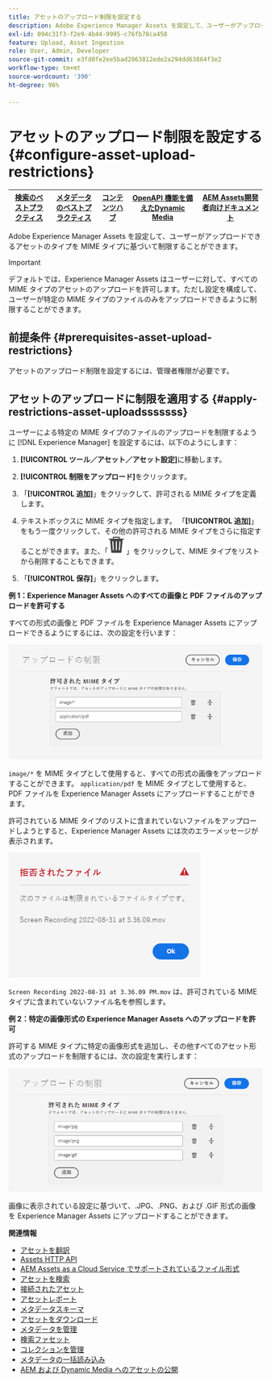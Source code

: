 ```yaml
---
title: アセットのアップロード制限を設定する
description: Adobe Experience Manager Assets を設定して、ユーザーがアップロードできるアセットのタイプを MIME タイプに基づいて制限します。 これにより、望ましくない形式や悪意のあるファイルが誤ってアップロードされるのを防ぐことができます。
exl-id: 094c31f3-f2e9-4b44-9995-c76fb78ca458
feature: Upload, Asset Ingestion
role: User, Admin, Developer
source-git-commit: e3fd0fe2ee5bad2863812ede2a294dd63864f3e2
workflow-type: tm+mt
source-wordcount: '390'
ht-degree: 96%

---
```


# アセットのアップロード制限を設定する {#configure-asset-upload-restrictions}

| [ 検索のベストプラクティス ](/help/assets/search-best-practices.md) | [ メタデータのベストプラクティス ](/help/assets/metadata-best-practices.md) | [コンテンツハブ](/help/assets/product-overview.md) | [OpenAPI 機能を備えたDynamic Media](/help/assets/dynamic-media-open-apis-overview.md) | [AEM Assets開発者向けドキュメント ](https://developer.adobe.com/experience-cloud/experience-manager-apis/) |
| ------------- | --------------------------- |---------|----|-----|

Adobe Experience Manager Assets を設定して、ユーザーがアップロードできるアセットのタイプを MIME タイプに基づいて制限することができます。

>[!IMPORTANT]
>
>デフォルトでは、Experience Manager Assets はユーザーに対して、すべての MIME タイプのアセットのアップロードを許可します。ただし設定を構成して、ユーザーが特定の MIME タイプのファイルのみをアップロードできるように制限することができます。

## 前提条件 {#prerequisites-asset-upload-restrictions}

アセットのアップロード制限を設定するには、管理者権限が必要です。

## アセットのアップロードに制限を適用する {#apply-restrictions-asset-uploadsssssss}

ユーザーによる特定の MIME タイプのファイルのアップロードを制限するように [!DNL Experience Manager] を設定するには、以下のようにします：

1. **[!UICONTROL ツール／アセット／アセット設定]**&#x200B;に移動します。

1. **[!UICONTROL 制限をアップロード]**&#x200B;をクリックます。

1. 「**[!UICONTROL 追加]**」をクリックして、許可される MIME タイプを定義します。

1. テキストボックスに MIME タイプを指定します。 「**[!UICONTROL 追加]**」をもう一度クリックして、その他の許可される MIME タイプをさらに指定することができます。また、「![アイコンを削除](assets/delete-icon.svg)」をクリックして、MIME タイプをリストから削除することもできます。

1. 「**[!UICONTROL 保存]**」をクリックします。

**例 1：Experience Manager Assets へのすべての画像と PDF ファイルのアップロードを許可する**

すべての形式の画像と PDF ファイルを Experience Manager Assets にアップロードできるようにするには、次の設定を行います：

![アセットアップロードの制限](assets/asset-upload-restrictions.png)

`image/*` を MIME タイプとして使用すると、すべての形式の画像をアップロードすることができます。 `application/pdf` を MIME タイプとして使用すると、PDF ファイルを Experience Manager Assets にアップロードすることができます。

許可されている MIME タイプのリストに含まれていないファイルをアップロードしようとすると、Experience Manager Assets には次のエラーメッセージが表示されます。

![制限付きファイル](assets/asset-upload-restricted-files.png)

`Screen Recording 2022-08-31 at 3.36.09 PM.mov` は、許可されている MIME タイプに含まれていないファイル名を参照します。

**例 2：特定の画像形式の Experience Manager Assets へのアップロードを許可**

許可する MIME タイプに特定の画像形式を追加し、その他すべてのアセット形式のアップロードを制限するには、次の設定を実行します：

![アセットの制限](assets/asset-restrictions.png)

画像に表示されている設定に基づいて、.JPG、.PNG、および .GIF 形式の画像を Experience Manager Assets にアップロードすることができます。

**関連情報**

* [アセットを翻訳](translate-assets.md)
* [Assets HTTP API](mac-api-assets.md)
* [AEM Assets as a Cloud Service でサポートされているファイル形式](file-format-support.md)
* [アセットを検索](search-assets.md)
* [接続されたアセット](use-assets-across-connected-assets-instances.md)
* [アセットレポート](asset-reports.md)
* [メタデータスキーマ](metadata-schemas.md)
* [アセットをダウンロード](download-assets-from-aem.md)
* [メタデータを管理](manage-metadata.md)
* [検索ファセット](search-facets.md)
* [コレクションを管理](manage-collections.md)
* [メタデータの一括読み込み](metadata-import-export.md)
* [AEM および Dynamic Media へのアセットの公開](/help/assets/publish-assets-to-aem-and-dm.md)
